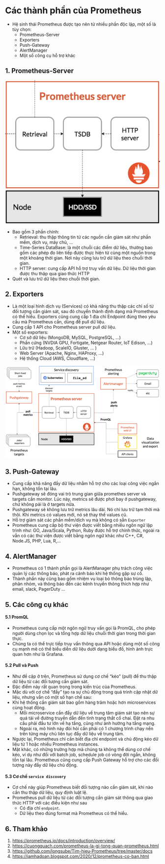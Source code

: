 # Các thành phần của Prometheus
- Hệ sinh thái Prometheus được tạo nên từ nhiều phần độc lập, một số là tùy chọn:
    - Prometheus-Server
    - Exporters
    - Push-Gateway
    - AlertManager
    - Một số công cụ hỗ trợ khác
## 1. Prometheus-Server

![1](/image/2021-04-27_15-11-48.png)

- Bao gồm 3 phần chính:    
    - Retrieval: thu thập thông tin từ các nguồn cần giám sát như phần mềm, dịch vụ, máy chủ, ...
    - Time-Series DataBase: là một chuỗi các điểm dữ liệu, thường bao gồm các phép đo liên tiếp được thực hiện từ cùng một nguồn trong một khoảng thời gian. Nơi này cũng lưu trữ dữ liệu theo chuỗi thời gian. 
    - HTTP server: cung cấp API hỗ trợ truy vấn dữ liệu. Dữ liệu thời gian được thu thập qua giao thức HTTP
- Quét và lưu trữ dữ liệu theo chuỗi thời gian.

## 2. Exporters
- Là một loại hình dịch vụ (Services) có khả năng thu thập các chỉ số từ đối tượng cần giám sát, sau đó chuyển thành định dạng mà Prometheus có thể hiểu. Exporters cũng cung cấp 1 địa chỉ Endpoint đúng theo yêu cầu mà Prometheus cần, dùng để pull dữ liệu.
- Cung cấp 1 API cho Prometheus server pull dữ liệu.
- Một số exporters: 
    - Cơ sở dữ liệu (MongoDB, MySQL, PostgreSQL, ...)
    - Phần cứng (NVDIA GPU, Fortigate, Netgear Router, IoT Edison, ...)
    - Lữu trữ (Hadoop, ScaleIO, Gluster, ... )
    - Web Server (Apache, Nginx, HAProxy, ...)
    - Hệ thống Cloud (AWS, Cloudflare, ...)

![2](/image/2021-04-26_14-27-32.png)

## 3. Push-Gateway
- Cung cấp khả năng đẩy dữ liệu nhằm hỗ trợ cho các loại công việc ngắn hạn, không tồn tại lâu.
- Pushgateway sẽ đóng vai trò trung gian giữa promethes server và targets cần monitor. Lúc này, metrics sẽ được phơi bay ở pushgateway, chứ không pải là ở targets nữa.
- Pushgateway sẽ không lưu trữ metrics lâu dài. Nó chỉ lưu trữ tạm thời mà thôi. Khi metrics có values mới, nó sẽ thay thế values cũ.
- Hỗ trợ giám sát các phần mềm/dịch vụ mà không có sẵn `Exporter`
- Prometheus cung cấp bộ thư viện được viết bằng nhiều ngôn ngữ lập trình như: GO, Java/Scala, Python, Ruby được hỗ trợ chính thức, ngoài ra vẫn có các thư viện được viết bằng ngôn ngữ khác như C++, C#, Node.JS, PHP, Lua, R,...

## 4. AlertManager
- Prometheus có 1 thành phần gọi là AlertManager phụ trách công việc quản lý các thông báo, phát ra cảnh báo khi hệ thống gặp sự cố.
- Thành phần này cũng bao gồm nhiệm vụ loại bỏ thông báo trùng lặp, phân nhóm, và thông báo đến các kênh truyền thông thích hợp như email, slack, PagerDuty ...

## 5. Các công cụ khác

#### 5.1 PromQL
- Prometheus cung cấp một ngôn ngữ truy vấn gọi là PromQL, cho phép người dùng chọn lọc và tổng hợp dữ liệu chuỗi thời gian trong thời gian thực.
- Chúng ta có thể trực tiếp truy vấn thông qua API hoặc dùng một số công cụ mạnh mẽ có thể biểu diễn dữ liệu dưới dạng biểu đồ, hình ảnh trực quan hơn như là Grafana.

#### 5.2 Pull và Push
- Như đề cập ở trên, Prometheus sử dụng cơ chế “kéo” (pull) để thu thập dữ liệu từ các đối tượng cần giám sát.
- Đặc điểm này rất quan trọng trong kiến trúc của Prometheus.
- Mặc dù với cơ chế “đẩy” tạo ra sự chủ động trong quá trình cập nhật dữ liệu, nhưng vẫn có một số hạn chế sau:
- Khi hệ thống cần giám sát bao gồm hàng trăm hoặc hơn microservices cùng hoạt động. 
    - Mỗi microservice cần đẩy dữ liệu về trung tâm giám sát tạo nên sự quá tải về đường truyền dẫn đến tình trạng thắt cổ chai. Đặt ra nhu cầu phải đầu tư lớn về hạ tầng, cũng như ảnh hưởng hạ tầng mạng.
    - Ngoài ra, mô hình này đòi hỏi cần phải có 1 chương trình chạy nền trên từng máy chủ liên tục đẩy dữ liệu về trung tâm.
- Ngược lại, Prometheus chỉ cần biết địa chỉ endpoint và chủ động kéo dữ liệu từ 1 hoặc nhiều Prometheus instances.
- Mặt khác, có những trường hợp mà chúng ta không thể dùng cơ chế kéo, ví dụ như đối với batch job, schedule job có vòng đời ngắn, không tồn tại lâu. Prometheus cũng cung cấp Push Gateway hỗ trợ cho các đối tượng này đẩy dữ liệu chủ động.

#### 5.3 Cơ chế `service discovery`
- Cơ chế này giúp Prometheus biết đối tượng nào cần giám sát, khi nào cần thu thập dữ liệu, quy định luật lệ. 
- Prometheus pull dữ liệu từ các đối tượng cần giám sát thông qua giao thức HTTP với các điều kiện như sau
    - Có địa chỉ `endpoint`. 
    - Dữ liệu theo đúng format mà Prometheus có thể hiểu. 


## 6. Tham khảo 
1. https://prometheus.io/docs/introduction/overview/
2. https://cuongquach.com/prometheus-la-gi-tong-quan-prometheus.html
3. https://github.com/longsube/Tim-hieu-Prometheus/tree/master/docs
4. https://iamhadoan.blogspot.com/2020/12/prometheus-co-ban.html
